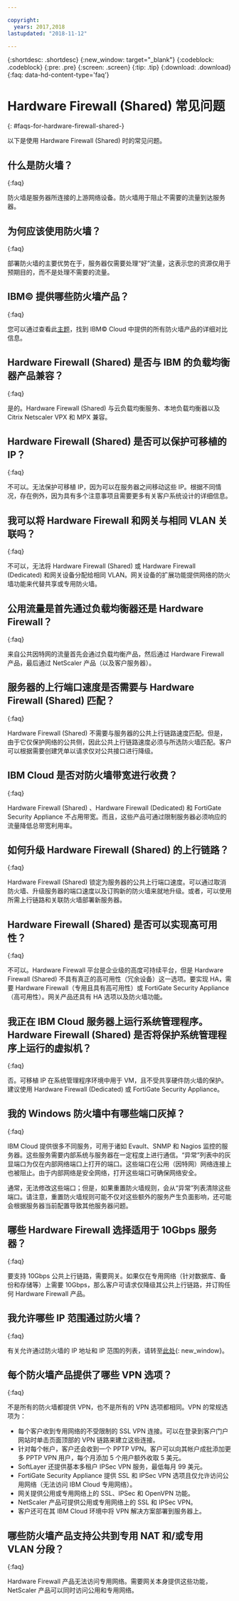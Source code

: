 ```yaml
---

copyright:
  years: 2017,2018
lastupdated: "2018-11-12"

---
```


{:shortdesc: .shortdesc}
{:new_window: target="_blank"}
{:codeblock: .codeblock}
{:pre: .pre}
{:screen: .screen}
{:tip: .tip}
{:download: .download}
{:faq: data-hd-content-type='faq'}

# Hardware Firewall (Shared) 常见问题
{: #faqs-for-hardware-firewall-shared-}

以下是使用 Hardware Firewall (Shared) 时的常见问题。

## 什么是防火墙？
{:faq}

防火墙是服务器所连接的上游网络设备。防火墙用于阻止不需要的流量到达服务器。

## 为何应该使用防火墙？
{:faq}

部署防火墙的主要优势在于，服务器仅需要处理“好”流量，这表示您的资源仅用于预期目的，而不是处理不需要的流量。

## IBM© 提供哪些防火墙产品？
{:faq}

您可以通过查看此[主题](/docs/infrastructure/fortigate-10g?topic=fortigate-10g-exploring-firewalls)，找到 IBM© Cloud 中提供的所有防火墙产品的详细对比信息。 

## Hardware Firewall (Shared) 是否与 IBM 的负载均衡器产品兼容？
{:faq}

是的。Hardware Firewall (Shared) 与云负载均衡服务、本地负载均衡器以及 Citrix Netscaler VPX 和 MPX 兼容。

## Hardware Firewall (Shared) 是否可以保护可移植的 IP？
{:faq}

不可以。无法保护可移植 IP，因为可以在服务器之间移动这些 IP。根据不同情况，存在例外，因为具有多个注意事项且需要更多有关客户系统设计的详细信息。

## 我可以将 Hardware Firewall 和网关与相同 VLAN 关联吗？
{:faq}

不可以，无法将 Hardware Firewall (Shared) 或 Hardware Firewall (Dedicated) 和网关设备分配给相同 VLAN。网关设备的扩展功能提供网络的防火墙功能来代替共享或专用防火墙。

## 公用流量是首先通过负载均衡器还是 Hardware Firewall？
{:faq}

来自公共因特网的流量首先会通过负载均衡产品，然后通过 Hardware Firewall 产品，最后通过 NetScaler 产品（以及客户服务器）。

## 服务器的上行端口速度是否需要与 Hardware Firewall (Shared) 匹配？
{:faq}

Hardware Firewall (Shared) 不需要与服务器的公共上行链路速度匹配。但是，由于它仅保护网络的公共侧，因此公共上行链路速度必须与所选防火墙匹配。客户可以根据需要创建凭单以请求仅对公共接口进行降级。

## IBM Cloud 是否对防火墙带宽进行收费？
{:faq}

Hardware Firewall (Shared) 、Hardware Firewall (Dedicated) 和 FortiGate Security Appliance 不占用带宽。而且，这些产品可通过限制服务器必须响应的流量降低总带宽利用率。

## 如何升级 Hardware Firewall (Shared) 的上行链路？
{:faq}

Hardware Firewall (Shared) 锁定为服务器的公共上行端口速度。可以通过取消防火墙、升级服务器的端口速度以及订购新的防火墙来就地升级。或者，可以使用所需上行链路和关联防火墙部署新服务器。

## Hardware Firewall (Shared) 是否可以实现高可用性？
{:faq}

不可以。Hardware Firewall 平台是企业级的高度可持续平台，但是 Hardware Firewall (Shared) 不具有真正的高可用性（冗余设备）这一选项。要实现 HA，需要 Hardware Firewall（专用且具有高可用性）或 FortiGate Security Appliance（高可用性）。网关产品还具有 HA 选项以及防火墙功能。

## 我正在 IBM Cloud 服务器上运行系统管理程序。Hardware Firewall (Shared) 是否将保护系统管理程序上运行的虚拟机？
{:faq}

否。可移植 IP 在系统管理程序环境中用于 VM，且不受共享硬件防火墙的保护。建议使用 Hardware Firewall (Dedicated) 或 FortiGate Security Appliance。

## 我的 Windows 防火墙中有哪些端口灰掉？
{:faq}

IBM Cloud 提供很多不同服务，可用于诸如 Evault、SNMP 和 Nagios 监控的服务器。这些服务需要内部系统与服务器在一定程度上进行通信。“异常”列表中的灰显端口为仅在内部网络端口上打开的端口。这些端口在公用（因特网）网络连接上也被阻止。由于内部网络是安全网络，打开这些端口可确保网络安全。

通常，无法修改这些端口；但是，如果重置防火墙规则，会从“异常”列表清除这些端口。请注意，重置防火墙规则可能不仅对这些额外的服务产生负面影响，还可能会根据服务器当前配置导致其他服务器问题。

## 哪些 Hardware Firewall 选择适用于 10Gbps 服务器？
{:faq}

要支持 10Gbps 公共上行链路，需要网关。如果仅在专用网络（针对数据库、备份和存储等）上需要 10Gbps，那么客户可请求仅降级其公共上行链路，并订购任何 Hardware Firewall 产品。

## 我允许哪些 IP 范围通过防火墙？
{:faq}

有关允许通过防火墙的 IP 地址和 IP 范围的列表，请转至[此处](/docs/infrastructure/hardware-firewall-dedicated?topic=hardware-firewall-dedicated-ibm-cloud-ip-ranges){: new_window}。 

## 每个防火墙产品提供了哪些 VPN 选项？
{:faq}

不是所有的防火墙都提供 VPN，也不是所有的 VPN 选项都相同。VPN 的常规选项为：

* 每个客户收到专用网络的不受限制的 SSL VPN 连接。可以在登录到客户门户网站时单击页面顶部的 VPN 链路来建立这些连接。
* 针对每个帐户，客户还会收到一个 PPTP VPN。客户可以向其帐户成批添加更多 PPTP VPN 用户，每个月添加 5 个用户额外收取 5 美元。
* SoftLayer 还提供基本多租户 IPSec VPN 服务，最低每月 99 美元。
* FortiGate Security Appliance 提供 SSL 和 IPSec VPN 选项且仅允许访问公用网络（无法访问 IBM Cloud 专用网络）。
* 网关提供公用或专用网络上的 SSL、IPSec 和 OpenVPN 功能。
* NetScaler 产品可提供公用或专用网络上的 SSL 和 IPSec VPN。
* 客户还可在其 IBM Cloud 环境中将 VPN 解决方案部署到服务器上。

## 哪些防火墙产品支持公共到专用 NAT 和/或专用 VLAN 分段？
{:faq}

Hardware Firewall 产品无法访问专用网络。需要网关本身提供这些功能，NetScaler 产品可以同时访问公用和专用网络。
